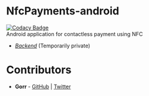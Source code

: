 # NfcPayments-android

[![Codacy Badge](https://app.codacy.com/project/badge/Grade/b810a288667049b98b9b8191eba5a470)](https://www.codacy.com/gh/GORR174/NfcPayments-android/dashboard?utm_source=github.com&amp;utm_medium=referral&amp;utm_content=GORR174/NfcPayments-android&amp;utm_campaign=Badge_Grade)  
Android application for contactless payment using NFC

* [*Backend*](https://github.com/sharphurt/nfc_terminal_backend) (Temporarily private)

# Contributors
* **Gorr** - [GitHub](https://github.com/GORR174) | [Twitter](https://twitter.com/GORR_74)
